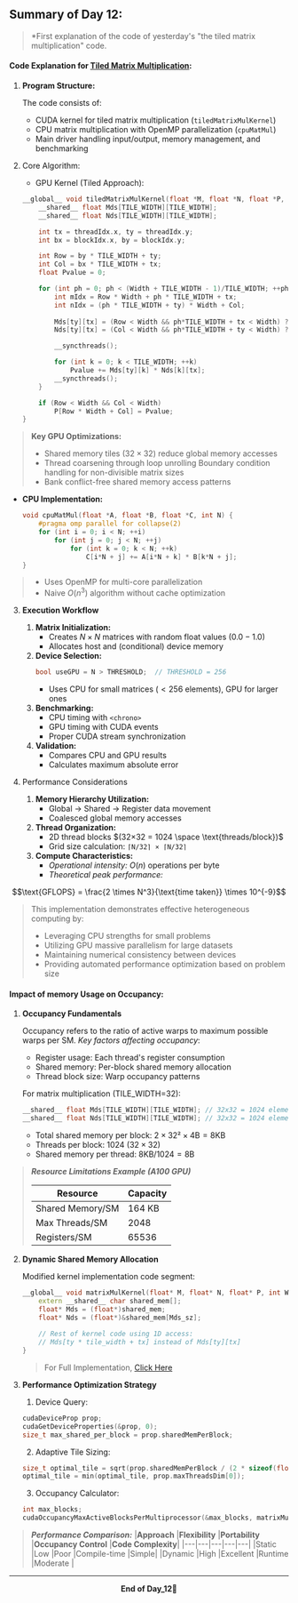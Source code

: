 ## Summary of Day 12:

 > *First explanation of the code  of yesterday's "the tiled matrix multiplication" code.

#### Code Explanation for [Tiled Matrix Multiplication](../Day_11/tiled_mat_mul.cu):

1. **Program Structure:** 

    The code consists of:
    - CUDA kernel for tiled matrix multiplication (`tiledMatrixMulKernel`)
    - CPU matrix multiplication with OpenMP parallelization (`cpuMatMul`)
    - Main driver handling input/output, memory management, and benchmarking

2. Core Algorithm:

    - GPU Kernel (Tiled Approach):

    ```cpp
    __global__ void tiledMatrixMulKernel(float *M, float *N, float *P, int Width) {
        __shared__ float Mds[TILE_WIDTH][TILE_WIDTH];
        __shared__ float Nds[TILE_WIDTH][TILE_WIDTH];

        int tx = threadIdx.x, ty = threadIdx.y;
        int bx = blockIdx.x, by = blockIdx.y;

        int Row = by * TILE_WIDTH + ty;
        int Col = bx * TILE_WIDTH + tx;
        float Pvalue = 0;

        for (int ph = 0; ph < (Width + TILE_WIDTH - 1)/TILE_WIDTH; ++ph) {
            int mIdx = Row * Width + ph * TILE_WIDTH + tx;
            int nIdx = (ph * TILE_WIDTH + ty) * Width + Col;
            
            Mds[ty][tx] = (Row < Width && ph*TILE_WIDTH + tx < Width) ? M[mIdx] : 0;
            Nds[ty][tx] = (Col < Width && ph*TILE_WIDTH + ty < Width) ? N[nIdx] : 0;

            __syncthreads();

            for (int k = 0; k < TILE_WIDTH; ++k)
                Pvalue += Mds[ty][k] * Nds[k][tx];
            __syncthreads();
        }

        if (Row < Width && Col < Width)
            P[Row * Width + Col] = Pvalue;
    }
    ```
> **Key GPU Optimizations:**
> - Shared memory tiles $(32\times32)$ reduce global memory accesses
> - Thread coarsening through loop unrolling
Boundary condition handling for non-divisible matrix sizes
> - Bank conflict-free shared memory access patterns

- **CPU Implementation:**

    ```cpp
    void cpuMatMul(float *A, float *B, float *C, int N) {
        #pragma omp parallel for collapse(2)
        for (int i = 0; i < N; ++i)
            for (int j = 0; j < N; ++j)
                for (int k = 0; k < N; ++k)
                    C[i*N + j] += A[i*N + k] * B[k*N + j];
    }
    ```
> - Uses OpenMP for multi-core parallelization
> - Naive $O(n^3)$ algorithm without cache optimization

3. **Execution Workflow**
    1. **Matrix Initialization:**
        - Creates $N×N$ matrices with random float values $(0.0-1.0)$
        - Allocates host and (conditional) device memory
    2. **Device Selection:**
        ```cpp
        bool useGPU = N > THRESHOLD;  // THRESHOLD = 256
        ```
        - Uses CPU for small matrices ($<256$ elements), GPU for larger ones
    3. **Benchmarking:**
        - CPU timing with `<chrono>`
        - GPU timing with CUDA events
        - Proper CUDA stream synchronization
    4. **Validation:**
        - Compares CPU and GPU results
        - Calculates maximum absolute error

4. Performance Considerations
    1. **Memory Hierarchy Utilization:**
        - Global → Shared → Register data movement
        - Coalesced global memory accesses
    2. **Thread Organization:**
        - 2D thread blocks $(32×32 = 1024 \space \text{threads/block})$
        - Grid size calculation: `⌈N/32⌉ × ⌈N/32⌉`
    3. **Compute Characteristics:**
        - *Operational intensity:* $O(n)$ operations per byte
        - *Theoretical peak performance:*
```math
\text{GFLOPS} = \frac{2 \times N^3}{\text{time taken}} \times 10^{-9}
```

> This implementation demonstrates effective heterogeneous computing by:
>- Leveraging CPU strengths for small problems
>- Utilizing GPU massive parallelism for large datasets
>- Maintaining numerical consistency between devices
>- Providing automated performance optimization based on problem size


#### Impact of memory Usage on Occupancy:

1. **Occupancy Fundamentals**

    Occupancy refers to the ratio of active warps to maximum possible warps per SM. _Key factors affecting occupancy_:
    - Register usage: Each thread's register consumption
    - Shared memory: Per-block shared memory allocation
    - Thread block size: Warp occupancy patterns
    
    For matrix multiplication (TILE_WIDTH=32):
    ```cpp
    __shared__ float Mds[TILE_WIDTH][TILE_WIDTH]; // 32x32 = 1024 elements
    __shared__ float Nds[TILE_WIDTH][TILE_WIDTH]; // 32x32 = 1024 elements
    ```
    - Total shared memory per block: $2 \times 32² \times 4\text{B} = 8\text{KB}$
    - Threads per block: $1024$ $(32 \times 32)$
    - Shared memory per thread: $8\text{KB} / 1024 = 8\text{B}$


> ***Resource Limitations Example (A100 GPU)***
>
>   |Resource|Capacity|
>    |---|---|
>   |Shared Memory/SM	|164 KB|
>   |Max Threads/SM	|2048|
>   |Registers/SM	|65536|

2. **Dynamic Shared Memory Allocation**

    Modified kernel implementation code segment:
    ```cpp
    __global__ void matrixMulKernel(float* M, float* N, float* P, int Width, size_t Mds_sz, size_t Nds_sz) {
        extern __shared__ char shared_mem[];
        float* Mds = (float*)shared_mem;
        float* Nds = (float*)&shared_mem[Mds_sz];
        
        // Rest of kernel code using 1D access:
        // Mds[ty * tile_width + tx] instead of Mds[ty][tx]
    }
    ```
    > For Full Implementation, [Click Here](./Day_12_updated_code.cu)

3. **Performance Optimization Strategy**

    1. Device Query:
    ```cpp
    cudaDeviceProp prop;
    cudaGetDeviceProperties(&prop, 0);
    size_t max_shared_per_block = prop.sharedMemPerBlock;
    ```

    2. Adaptive Tile Sizing:
    ```cpp
    size_t optimal_tile = sqrt(prop.sharedMemPerBlock / (2 * sizeof(float)));
    optimal_tile = min(optimal_tile, prop.maxThreadsDim[0]);
    ```

    3. Occupancy Calculator:
    ```cpp
    int max_blocks;
    cudaOccupancyMaxActiveBlocksPerMultiprocessor(&max_blocks, matrixMulKernel, threads_per_block, shared_mem_size);
    ```

> ***Performance Comparison:***
> |**Approach**	|**Flexibility**	|**Portability**	|**Occupancy Control**	|**Code Complexity**|
> |---|---|---|---|---|
>|Static	|Low	|Poor	|Compile-time	|Simple|
>|Dynamic	|High	|Excellent	|Runtime	|Moderate |


---
<div align="center">
    <b>
        End of Day_12🫡
    </b>
</div>
